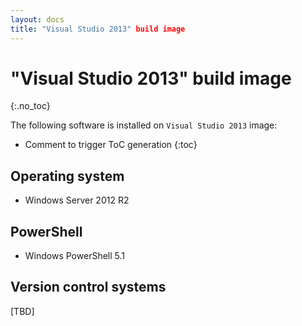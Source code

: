 ```yaml
---
layout: docs
title: "Visual Studio 2013" build image
---
```


<!-- markdownlint-disable MD022 MD032 -->
# "Visual Studio 2013" build image
{:.no_toc}

The following software is installed on `Visual Studio 2013` image:

* Comment to trigger ToC generation
{:toc}
<!-- markdownlint-enable MD022 MD032 -->

## Operating system

* Windows Server 2012 R2

## PowerShell

* Windows PowerShell 5.1

## Version control systems

[TBD]